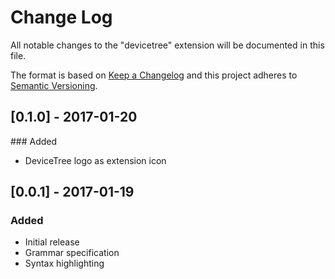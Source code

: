 # Change Log
All notable changes to the "devicetree" extension will be documented in this file.

The format is based on [Keep a Changelog](http://keepachangelog.com/) 
and this project adheres to [Semantic Versioning](http://semver.org/).

## [0.1.0] - 2017-01-20
### Added
- DeviceTree logo as extension icon

## [0.0.1] - 2017-01-19
### Added
- Initial release
- Grammar specification
- Syntax highlighting